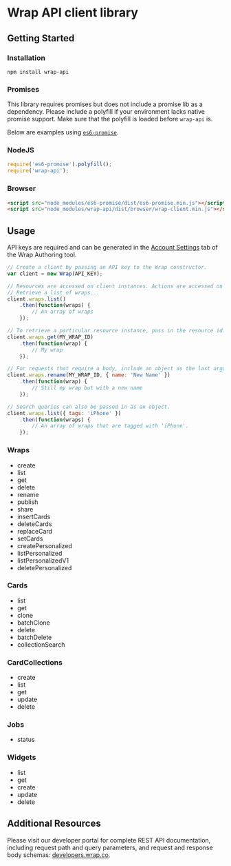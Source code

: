 # Wrap API client library

## Getting Started

### Installation
`npm install wrap-api`

### Promises
This library requires promises but does not include a promise lib as a dependency. Please include a polyfill if your environment lacks native promise support. Make sure that the polyfill is loaded before `wrap-api` is.

Below are examples using [`es6-promise`](https://www.npmjs.com/package/es6-promise).


### NodeJS
```javascript
require('es6-promise').polyfill();
require('wrap-api');
```

### Browser

```html
<script src="node_modules/es6-promise/dist/es6-promise.min.js"></script>
<script src="node_modules/wrap-api/dist/browser/wrap-client.min.js"></script>
```

## Usage
 API keys are required and can be generated in the [Account Settings](https://authoring.wrap.co/#/settings/account) tab of the Wrap Authoring tool.

```javascript
// Create a client by passing an API key to the Wrap constructor.
var client = new Wrap(API_KEY);

// Resources are accessed on client instances. Actions are accessed on resources.
// Retrieve a list of wraps...
client.wraps.list()
    .then(function(wraps) {
        // An array of wraps
    });

// To retrieve a particular resource instance, pass in the resource id.
client.wraps.get(MY_WRAP_ID)
    .then(function(wrap) {
        // My wrap
    });

// For requests that require a body, include an object as the last argument.
client.wraps.rename(MY_WRAP_ID, { name: 'New Name' })
    .then(function(wrap) {
        // Still my wrap but with a new name
    });

// Search queries can also be passed in as an object.
client.wraps.list({ tags: 'iPhone' })
    .then(function(wraps) {
        // An array of wraps that are tagged with 'iPhone'.
    });
```

### Wraps
* create
* list
* get
* delete
* rename
* publish
* share
* insertCards
* deleteCards
* replaceCard
* setCards
* createPersonalized
* listPersonalized
* listPersonalizedV1
* deletePersonalized

### Cards
* list
* get
* clone
* batchClone
* delete
* batchDelete
* collectionSearch

### CardCollections
* create
* list
* get
* update
* delete

### Jobs
* status

### Widgets
* list
* get
* create
* update
* delete

## Additional Resources
Please visit our developer portal for complete REST API documentation, including request path and query parameters, and request and response body schemas: [developers.wrap.co](https://developers.wrap.co/).
